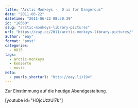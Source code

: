 ```yaml
---
title: "Arctic Monkeys -  D is for Dangerous"
date: "2011-06-22"
datetime: "2011-06-22 08:30:39"
id: "16560"
slug: "arctic-monkeys-library-pictures"
url: "https://eay.cc/2011/arctic-monkeys-library-pictures/"
author: "eay"
format: "post"
categories:
  - 0815
tags:
  - arctic-monkeys
  - konzerte
  - musik
meta:
  - yourls_shorturl: "http://eay.li/194"
---
```


Zur Einstimmung auf die heutige Abendgestaltung.

\[youtube id="HOjcUzzUl7k"\]
